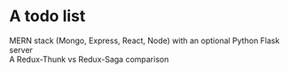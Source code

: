 # A todo list

MERN stack (Mongo, Express, React, Node) with an optional Python Flask server <br />
A Redux-Thunk vs Redux-Saga comparison
